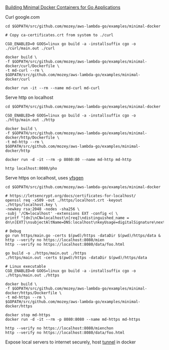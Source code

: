 [Building Minimal Docker Containers for Go Applications](https://blog.codeship.com/building-minimal-docker-containers-for-go-applications/)

Curl google.com

    cd $GOPATH/src/github.com/mozey/aws-lambda-go/examples/minimal-docker
    
    # Copy ca-certificates.crt from system to ./curl
    
    CGO_ENABLED=0 GOOS=linux go build -a -installsuffix cgo -o ./curl/main.out ./curl
    
    docker build \
    -f $GOPATH/src/github.com/mozey/aws-lambda-go/examples/minimal-docker/curl/Dockerfile \
    -t md-curl --rm \
    $GOPATH/src/github.com/mozey/aws-lambda-go/examples/minimal-docker/curl
    
    docker run -it --rm --name md-curl md-curl
    
Serve http on localhost

    cd $GOPATH/src/github.com/mozey/aws-lambda-go/examples/minimal-docker

    CGO_ENABLED=0 GOOS=linux go build -a -installsuffix cgo -o ./http/main.out ./http
    
    docker build \
    -f $GOPATH/src/github.com/mozey/aws-lambda-go/examples/minimal-docker/http/Dockerfile \
    -t md-http --rm \
    $GOPATH/src/github.com/mozey/aws-lambda-go/examples/minimal-docker/http
    
    docker run -d -it --rm -p 8080:80 --name md-http md-http
    
    http localhost:8080/pho
    
Serve https on localhost,
uses [vfsgen](https://github.com/shurcooL/vfsgen)

    cd $GOPATH/src/github.com/mozey/aws-lambda-go/examples/minimal-docker

    # https://letsencrypt.org/docs/certificates-for-localhost/    
    openssl req -x509 -out ./https/localhost.crt -keyout ./https/localhost.key \
    -newkey rsa:2048 -nodes -sha256 \
    -subj '/CN=localhost' -extensions EXT -config <( \
    printf "[dn]\nCN=localhost\n[req]\ndistinguished_name = dn\n[EXT]\nsubjectAltName=DNS:localhost\nkeyUsage=digitalSignature\nextendedKeyUsage=serverAuth")

    # Debug
    go run https/main.go -certs $(pwd)/https -dataDir $(pwd)/https/data &
    http --verify no https://localhost:8080/mien
    http --verify no https://localhost:8080/data/foo.html
    
    go build -o ./https/main.out ./https
    ./https/main.out -certs $(pwd)/https -dataDir $(pwd)/https/data

    # Linux executable
    CGO_ENABLED=0 GOOS=linux go build -a -installsuffix cgo -o ./https/main.out ./https

    docker build \
    -f $GOPATH/src/github.com/mozey/aws-lambda-go/examples/minimal-docker/https/Dockerfile \
    -t md-https --rm \
    $GOPATH/src/github.com/mozey/aws-lambda-go/examples/minimal-docker/https
    
    docker stop md-https
    docker run -d -it --rm -p 8080:8080 --name md-https md-https
    
    http --verify no https://localhost:8080/mienchon
    http --verify no https://localhost:8080/data/foo.html

Expose local servers to internet securely,
host [tunnel](https://github.com/labstack/tunnel) in docker

     